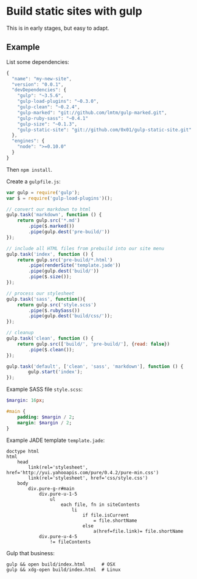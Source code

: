# Build static sites with gulp

This is in early stages, but easy to adapt.

## Example

List some dependencies:

```javascript
{
  "name": "my-new-site",
  "version": "0.0.1",
  "devDependencies": {
    "gulp": "~3.5.6",
    "gulp-load-plugins": "~0.3.0",
    "gulp-clean": "~0.2.4",
    "gulp-marked": "git://github.com/lmtm/gulp-marked.git",
    "gulp-ruby-sass": "~0.4.1"
    "gulp-size": "~0.1.3",
	"gulp-static-site": "git://github.com/0x01/gulp-static-site.git"
  },
  "engines": {
    "node": ">=0.10.0"
  }
}
```

Then `npm install`.

Create a `gulpfile.js`:

```javascript
var gulp = require('gulp');
var $ = require('gulp-load-plugins')();

// convert our markdown to html
gulp.task('markdown', function () {
	return gulp.src('*.md')
		.pipe($.marked())
		.pipe(gulp.dest('pre-build/'))
});

// include all HTML files from prebuild into our site menu
gulp.task('index', function () {
	return gulp.src('pre-build/*.html')
		.pipe(renderSite('template.jade'))
		.pipe(gulp.dest('build/'))
		.pipe($.size());
});

// process our stylesheet
gulp.task('sass', function(){
	return gulp.src('style.scss')
		.pipe($.rubySass())
		.pipe(gulp.dest('build/css/'));
});

// cleanup
gulp.task('clean', function () {
	return gulp.src(['build/', 'pre-build/'], {read: false})
		.pipe($.clean());
});

gulp.task('default', ['clean', 'sass', 'markdown'], function () {
	    gulp.start('index');
});
```

Example SASS file `style.scss`:

```sass
$margin: 16px;

#main {
	padding: $margin / 2;
	margin: $margin / 2;
}
```

Example JADE template `template.jade`:

```jade
doctype html
html
	head
		link(rel='stylesheet', href='http://yui.yahooapis.com/pure/0.4.2/pure-min.css')
		link(rel='stylesheet', href='css/style.css')
	body
		div.pure-g-r#main
			div.pure-u-1-5
				ul
					each file, fn in siteContents
						li
							if file.isCurrent
								= file.shortName
							else
								a(href=file.link)= file.shortName
			div.pure-u-4-5
				!= fileContents
```

Gulp that business:

	gulp && open build/index.html      # OSX
	gulp && xdg-open build/index.html  # Linux

